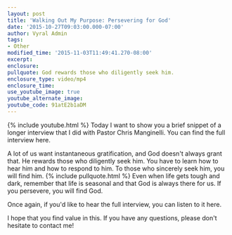 ```yaml
---
layout: post
title: 'Walking Out My Purpose: Persevering for God'
date: '2015-10-27T09:03:00.000-07:00'
author: Vyral Admin
tags:
- Other
modified_time: '2015-11-03T11:49:41.270-08:00'
excerpt:
enclosure:
pullquote: God rewards those who diligently seek him.
enclosure_type: video/mp4
enclosure_time:
use_youtube_image: true
youtube_alternate_image:
youtube_code: 91atE2b1aDM
---
```

{% include youtube.html %}
Today I want to show you a brief snippet of a longer interview that I did with Pastor Chris Manginelli. You can find the full interview here.

A lot of us want instantaneous gratification, and God doesn't always grant that. He rewards those who diligently seek him. You have to learn how to hear him and how to respond to him. To those who sincerely seek him, you will find him.
{% include pullquote.html %}
Even when life gets tough and dark, remember that life is seasonal and that God is always there for us. If you persevere, you will find God.

Once again, if you'd like to hear the full interview, you can listen to it here.

I hope that you find value in this. If you have any questions, please don't hesitate to contact me!

